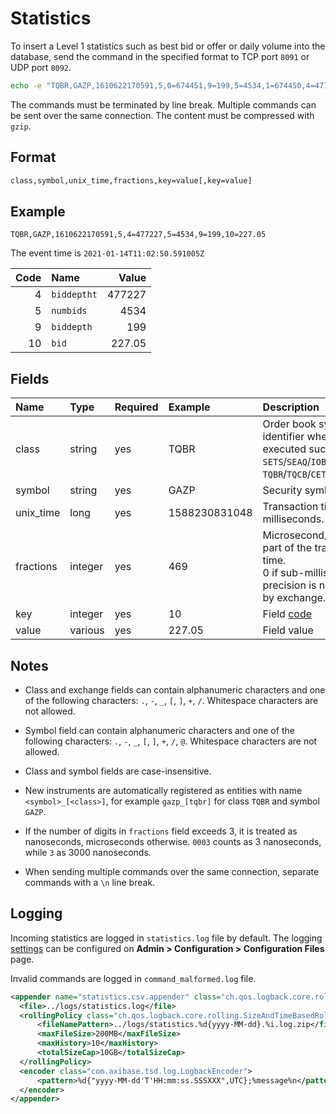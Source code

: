 # Statistics

To insert a Level 1 statistics such as best bid or offer or daily volume into the database, send the command in the specified format to TCP port `8091` or UDP port `8092`.

```bash
echo -e "TQBR,GAZP,1610622170591,5,0=674451,9=199,5=4534,1=674450,4=477227,10=227.05" | gzip > /dev/tcp/atsd_hostname/8091
```

The commands must be terminated by line break. Multiple commands can be sent over the same connection. The content must be compressed with `gzip`.

## Format

```bash
class,symbol,unix_time,fractions,key=value[,key=value]
```

## Example

```ls
TQBR,GAZP,1610622170591,5,4=477227,5=4534,9=199,10=227.05
```

The event time is `2021-01-14T11:02:50.591005Z`

|Code|Name|Value|
|---:|:---|---:|
|4 | `biddeptht` | 477227 |
|5 | `numbids` | 4534 |
|9 | `biddepth` | 199 |
|10 | `bid` | 227.05 |

## Fields

|Name|Type|Required|Example|Description|
|:---|:---|:---|:---|:---|
|class|string|yes|TQBR| Order book system identifier where trade is executed such as `SETS`/`SEAQ`/`IOB` for LSE or `TQBR`/`TQCB`/`CETS` for MOEX.|
|symbol|string|yes|GAZP| Security symbol.|
|unix_time|long|yes|1588230831048| Transaction time in Unix milliseconds.|
|fractions|integer|yes|469| Microsecond/nanosecond part of the transaction time. <br>0 if sub-millisecond precision is not supported by exchange.|
|key|integer|yes|10|Field [code](./statistics-fields.md)|
|value|various|yes|227.05|Field value|

## Notes

* Class and exchange fields can contain alphanumeric characters and one of the following characters: `.`, `-`, `_`, `[`, `]`, `+`, `/`. Whitespace characters are not allowed.

* Symbol field can contain alphanumeric characters and one of the following characters: `.`, `-`, `_`, `[`, `]`, `+`, `/`, `@`. Whitespace characters are not allowed.

* Class and symbol fields are case-insensitive.

* New instruments are automatically registered as entities with name `<symbol>_[<class>]`, for example `gazp_[tqbr]` for class `TQBR` and symbol `GAZP`.

* If the number of digits in `fractions` field exceeds 3, it is treated as nanoseconds, microseconds otherwise. `0003` counts as 3 nanoseconds, while `3` as 3000 nanoseconds.

* When sending multiple commands over the same connection, separate commands with a `\n` line break.

## Logging

Incoming statistics are logged in `statistics.log` file by default. The logging [settings](../administration/logging.md) can be configured on **Admin > Configuration > Configuration Files** page.

Invalid commands are logged in `command_malformed.log` file.

```xml
<appender name="statistics.csv.appender" class="ch.qos.logback.core.rolling.RollingFileAppender">
  <file>../logs/statistics.log</file>
  <rollingPolicy class="ch.qos.logback.core.rolling.SizeAndTimeBasedRollingPolicy">
      <fileNamePattern>../logs/statistics.%d{yyyy-MM-dd}.%i.log.zip</fileNamePattern>
      <maxFileSize>200MB</maxFileSize>
      <maxHistory>10</maxHistory>
      <totalSizeCap>10GB</totalSizeCap>
  </rollingPolicy>
  <encoder class="com.axibase.tsd.log.LogbackEncoder">
      <pattern>%d{"yyyy-MM-dd'T'HH:mm:ss.SSSXXX",UTC};%message%n</pattern>
  </encoder>
</appender>
```